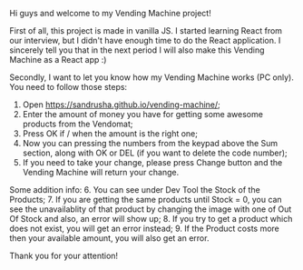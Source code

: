 Hi guys and welcome to my Vending Machine project!

First of all, this project is made in vanilla JS. I started learning React from our interview, but I didn't have enough time to do the React application. I sincerely tell you that in the next period I will also make this Vending Machine as a React app :) 

Secondly, I want to let you know how my Vending Machine works (PC only).
You need to follow those steps:
1. Open https://sandrusha.github.io/vending-machine/;
2. Enter the amount of money you have for getting some awesome products from the Vendomat;
3. Press OK if / when the amount is the right one;
4. Now you can pressing the numbers from the keypad above the Sum section, along with OK or DEL (if you want to delete the code number);
5. If you need to take your change, please press Change button and the Vending Machine will return your change.

Some addition info:
6. You can see under Dev Tool the Stock of the Products;
7. If you are getting the same products until Stock = 0, you can see the unavailablity of that product by changing the image with one of Out Of Stock and also, an error will show up;
8. If you try to get a product which does not exist, you will get an error instead;
9. If the Product costs more then your available amount, you will also get an error.

Thank you for your attention!